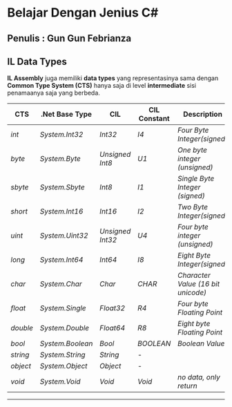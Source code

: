# Belajar Dengan Jenius C#

## Penulis : Gun Gun Febrianza

## IL Data Types

**IL Assembly** juga memiliki **data types** yang representasinya sama dengan **Common Type System (CTS)** hanya saja di level **intermediate** sisi penamaanya saja yang berbeda.

| CTS      | **.Net Base Type** | CIL              | CIL Constant | Description                        |
| -------- | ------------------ | ---------------- | ------------ | ---------------------------------- |
| *int*    | *System.Int32*     | *Int32*          | *I4*         | *Four Byte Integer(signed)*        |
| *byte*   | *System.Byte*      | *Unsigned Int8*  | *U1*         | *One byte integer (unsigned)*      |
| *sbyte*  | *System.Sbyte*     | *Int8*           | *I1*         | *Single Byte Integer (signed)*     |
| *short*  | *System.Int16*     | *Int16*          | *I2*         | *Two Byte Integer(signed)*         |
| *uint*   | *System.Uint32*    | *Unsigned Int32* | *U4*         | *Four byte integer (unsigned)*     |
| *long*   | *System.Int64*     | *Int64*          | *I8*         | *Eight Byte Integer(signed)*       |
| *char*   | *System.Char*      | *Char*           | *CHAR*       | *Character Value (16 bit unicode)* |
| *float*  | *System.Single*    | *Float32*        | *R4*         | *Four byte Floating Point*         |
| *double* | *System.Double*    | *Float64*        | *R8*         | *Eight byte Floating Point*        |
| *bool*   | *System.Boolean*   | *Bool*           | *BOOLEAN*    | *Boolean Value*                    |
| *string* | *System.String*    | *String*         | -            |                                    |
| *object* | *System.Object*    | *Object*         | -            |                                    |
| *void*   | *System.Void*      | *Void*           | *Void*       | *no data, only return*             |



---------------------

